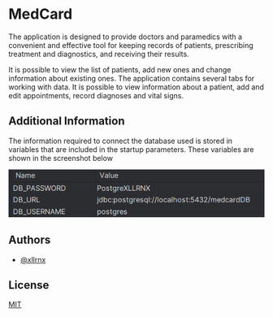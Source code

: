 
# MedCard

The application is designed to provide doctors and paramedics with a convenient and effective tool for keeping records of patients, prescribing treatment and diagnostics, and receiving their results. 

It is possible to view the list of patients, add new ones and change information about existing ones. The application contains several tabs for working with data. It is possible to view information about a patient, add and edit appointments, record diagnoses and vital signs. 


## Additional Information

The information required to connect the database used is stored in variables that are included in the startup parameters. These variables are shown in the screenshot below

![DB connection variables](readme_img/DB_connection_variables.png)


## Authors

- [@xllrnx](https://www.github.com/xllrnx)


## License

[MIT](https://choosealicense.com/licenses/mit/)


